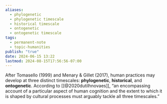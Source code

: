 ```yaml
---
aliases:
  - phylogenetic
  - phylogenetic timescale
  - historical timescale
  - ontogenetic
  - ontogenetic timescale
tags:
  - permanent-note
  - topic-humanities
publish: "true"
date: 2024-06-15 13:22
lastmod: 2024-08-15T17:56:56-07:00
---
```

After Tomasello (1999) and Menary & Gillet (2017), human practices may develop at three distinct timescales: **phylogenetic**, **historical**, and **ontogenetic**. According to [[@2020dutilhnovaes]], “an encompassing account of a particular aspect of human cognition and the extent to which it is shaped by cultural processes must arguably tackle all three timescales.”